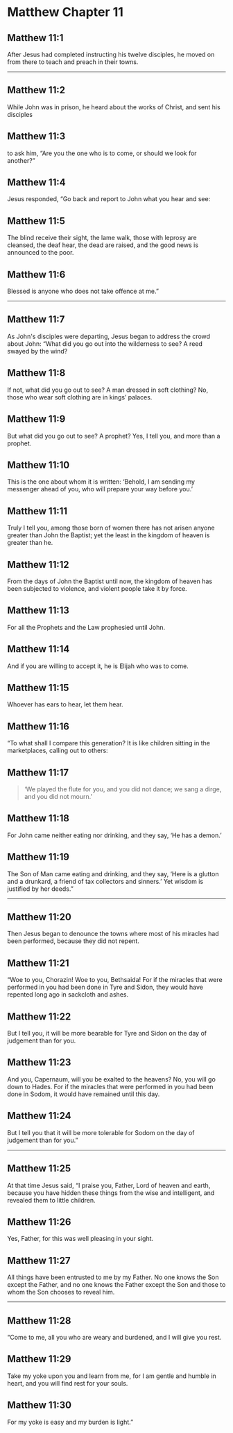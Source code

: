 # Matthew Chapter 11

## Matthew 11:1

After Jesus had completed instructing his twelve disciples, he moved on from there to teach and preach in their towns.

---

## Matthew 11:2

While John was in prison, he heard about the works of Christ, and sent his disciples

## Matthew 11:3

to ask him, “Are you the one who is to come, or should we look for another?”

## Matthew 11:4

Jesus responded, “Go back and report to John what you hear and see:

## Matthew 11:5

The blind receive their sight, the lame walk, those with leprosy are cleansed, the deaf hear, the dead are raised, and the good news is announced to the poor.

## Matthew 11:6

Blessed is anyone who does not take offence at me.”

---

## Matthew 11:7

As John's disciples were departing, Jesus began to address the crowd about John: “What did you go out into the wilderness to see? A reed swayed by the wind?

## Matthew 11:8

If not, what did you go out to see? A man dressed in soft clothing? No, those who wear soft clothing are in kings’ palaces.

## Matthew 11:9

But what did you go out to see? A prophet? Yes, I tell you, and more than a prophet.

## Matthew 11:10

This is the one about whom it is written: ‘Behold, I am sending my messenger ahead of you, who will prepare your way before you.’

## Matthew 11:11

Truly I tell you, among those born of women there has not arisen anyone greater than John the Baptist; yet the least in the kingdom of heaven is greater than he.

## Matthew 11:12

From the days of John the Baptist until now, the kingdom of heaven has been subjected to violence, and violent people take it by force.

## Matthew 11:13

For all the Prophets and the Law prophesied until John.

## Matthew 11:14

And if you are willing to accept it, he is Elijah who was to come.

## Matthew 11:15

Whoever has ears to hear, let them hear.

## Matthew 11:16

“To what shall I compare this generation? It is like children sitting in the marketplaces, calling out to others:

## Matthew 11:17

> ‘We played the flute for you,
> and you did not dance;
> we sang a dirge,
> and you did not mourn.’

## Matthew 11:18

For John came neither eating nor drinking, and they say, ‘He has a demon.’

## Matthew 11:19

The Son of Man came eating and drinking, and they say, ‘Here is a glutton and a drunkard, a friend of tax collectors and sinners.’ Yet wisdom is justified by her deeds.”

---

## Matthew 11:20

Then Jesus began to denounce the towns where most of his miracles had been performed, because they did not repent.

## Matthew 11:21

“Woe to you, Chorazin! Woe to you, Bethsaida! For if the miracles that were performed in you had been done in Tyre and Sidon, they would have repented long ago in sackcloth and ashes.

## Matthew 11:22

But I tell you, it will be more bearable for Tyre and Sidon on the day of judgement than for you.

## Matthew 11:23

And you, Capernaum, will you be exalted to the heavens? No, you will go down to Hades. For if the miracles that were performed in you had been done in Sodom, it would have remained until this day.

## Matthew 11:24

But I tell you that it will be more tolerable for Sodom on the day of judgement than for you.”

---

## Matthew 11:25

At that time Jesus said, “I praise you, Father, Lord of heaven and earth, because you have hidden these things from the wise and intelligent, and revealed them to little children.

## Matthew 11:26

Yes, Father, for this was well pleasing in your sight.

## Matthew 11:27

All things have been entrusted to me by my Father. No one knows the Son except the Father, and no one knows the Father except the Son and those to whom the Son chooses to reveal him.

---

## Matthew 11:28

“Come to me, all you who are weary and burdened, and I will give you rest.

## Matthew 11:29

Take my yoke upon you and learn from me, for I am gentle and humble in heart, and you will find rest for your souls.

## Matthew 11:30

For my yoke is easy and my burden is light.”
